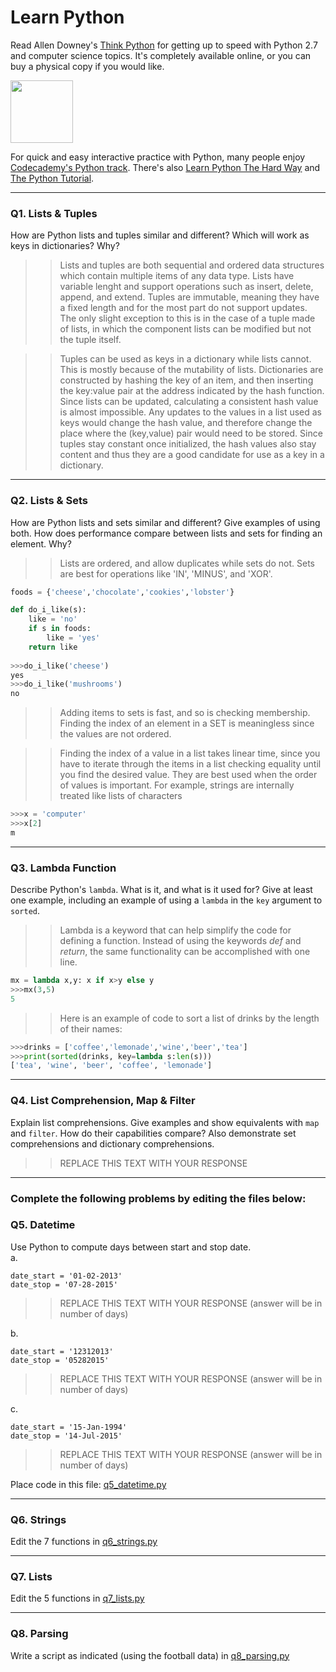 # Learn Python

Read Allen Downey's [Think Python](http://www.greenteapress.com/thinkpython/) for getting up to speed with Python 2.7 and computer science topics. It's completely available online, or you can buy a physical copy if you would like.

<a href="http://www.greenteapress.com/thinkpython/"><img src="img/think_python.png" style="width: 100px;" target="_blank"></a>

For quick and easy interactive practice with Python, many people enjoy [Codecademy's Python track](http://www.codecademy.com/en/tracks/python). There's also [Learn Python The Hard Way](http://learnpythonthehardway.org/book/) and [The Python Tutorial](https://docs.python.org/2/tutorial/).

---

### Q1. Lists &amp; Tuples

How are Python lists and tuples similar and different? Which will work as keys in dictionaries? Why?

>> Lists and tuples are both sequential and ordered data structures which contain multiple items of any data type. Lists have variable lenght and support operations such as insert, delete, append, and extend. Tuples are immutable, meaning they have a fixed length and for the most part do not support updates. The only slight exception to this is in the case of a tuple made of lists, in which the component lists can be modified but not the tuple itself.

>>Tuples can be used as keys in a dictionary while lists cannot. This is mostly because of the mutability of lists. Dictionaries are constructed by hashing the key of an item, and then inserting the key:value pair at the address indicated by the hash function. Since lists can be updated, calculating a consistent hash value is almost impossible. Any updates to the values in a list used as keys would change the hash value, and therefore change the place where the (key,value) pair would need to be stored. Since tuples stay constant once initialized, the hash values also stay content and thus they are a good candidate for use as a key in a dictionary.

---

### Q2. Lists &amp; Sets

How are Python lists and sets similar and different? Give examples of using both. How does performance compare between lists and sets for finding an element. Why?

>> Lists are ordered, and allow duplicates while sets do not. Sets are best for operations like 'IN', 'MINUS', and 'XOR'.
```python
foods = {'cheese','chocolate','cookies','lobster'}

def do_i_like(s):
    like = 'no'
    if s in foods:
        like = 'yes'
    return like
    
>>>do_i_like('cheese')
yes
>>>do_i_like('mushrooms')
no
```    
>>Adding items to sets is fast, and so is checking membership. Finding the index of an element in a SET is meaningless since the values are not ordered. 

>>Finding the index of a value in a list takes linear time, since you have to iterate through the items in a list checking equality until you find the desired value. They are best used when the order of values is important. For example, strings are internally treated like lists of characters
```python
>>>x = 'computer'
>>>x[2]
m
```

---

### Q3. Lambda Function

Describe Python's `lambda`. What is it, and what is it used for? Give at least one example, including an example of using a `lambda` in the `key` argument to `sorted`.

>> Lambda is a keyword that can help simplify the code for defining a function. Instead of using the keywords *def* and *return*, the same functionality can be accomplished with one line.

```python
mx = lambda x,y: x if x>y else y
>>>mx(3,5)
5
```
>>Here is an example of code to sort a list of drinks by the length of their names:

```python
>>>drinks = ['coffee','lemonade','wine','beer','tea']
>>>print(sorted(drinks, key=lambda s:len(s)))
['tea', 'wine', 'beer', 'coffee', 'lemonade']
```
---

### Q4. List Comprehension, Map &amp; Filter

Explain list comprehensions. Give examples and show equivalents with `map` and `filter`. How do their capabilities compare? Also demonstrate set comprehensions and dictionary comprehensions.

>> REPLACE THIS TEXT WITH YOUR RESPONSE

---

### Complete the following problems by editing the files below:

### Q5. Datetime
Use Python to compute days between start and stop date.   
a.  

```
date_start = '01-02-2013'    
date_stop = '07-28-2015'
```

>> REPLACE THIS TEXT WITH YOUR RESPONSE (answer will be in number of days)

b.  
```
date_start = '12312013'  
date_stop = '05282015'  
```

>> REPLACE THIS TEXT WITH YOUR RESPONSE (answer will be in number of days)

c.  
```
date_start = '15-Jan-1994'      
date_stop = '14-Jul-2015'  
```

>> REPLACE THIS TEXT WITH YOUR RESPONSE  (answer will be in number of days)

Place code in this file: [q5_datetime.py](python/q5_datetime.py)

---

### Q6. Strings
Edit the 7 functions in [q6_strings.py](python/q6_strings.py)

---

### Q7. Lists
Edit the 5 functions in [q7_lists.py](python/q7_lists.py)

---

### Q8. Parsing
Write a script as indicated (using the football data) in [q8_parsing.py](python/q8_parsing.py)





